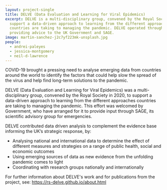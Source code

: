 ```yaml
---
layout: project-single
title: DELVE (Data Evaluation and Learning for Viral Epidemics)
excerpt: DELVE is a multi-disciplinary group, convened by the Royal Society, to
  support a data-driven approach to learning from the different approaches
  countries are taking to managing the pandemic. DELVE operated through 2020,
  providing advice to the UK Government and SAGE.
image: martin-sanchez-j2c7yf223mk-unsplash.jpg
people:
  - andrei-paleyes
  - jessica-montgomery
  - neil-d-lawrence
---
```

COVID-19 brought a pressing need to analyse emerging data from countries around the world to identify the factors that could help slow the spread of the virus and help find long-term solutions to the pandemic. 

DELVE (Data Evaluation and Learning for Viral Epidemics) was a multi-disciplinary group, convened by the Royal Society in 2020, to support a data-driven approach to learning from the different approaches countries are taking to managing the pandemic. This effort was welcomed by Government, who have arranged for it to provide input through SAGE, its scientific advisory group for emergencies.

DELVE contributed data driven analysis to complement the evidence base informing the UK’s strategic response, by:

* Analysing national and international data to determine the effect of different measures and strategies on a range of public health, social and economic outcomes
* Using emerging sources of data as new evidence from the unfolding pandemic comes to light
* Coordinating with research groups nationally and internationally

For further information about DELVE's work and for publications from the project, see: <https://rs-delve.github.io/about.html>
